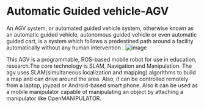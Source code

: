 # Automatic Guided vehicle-AGV
An AGV system, or automated guided vehicle system, otherwise known as an automatic guided vehicle, autonomous guided vehicle or even automatic guided cart, is a system which follows a predestined path around a facility automatically without any human intervention .
![image](https://user-images.githubusercontent.com/69349971/204820083-868e5c7a-bb0f-4404-a3e8-50782da5a339.png)

This AGV is a programmable, ROS-based mobile robot for use in education, research.The core technology is SLAM, Navigation and Manipulation. The agv uses  SLAM(simultaneous localization and mapping) algorithms to build a map and can drive around the area. Also, it can be controlled remotely from a laptop, joypad or Android-based smart phone. Also it can be used as a mobile manipulator capable of manipulating an object by attaching a manipulator like OpenMANIPULATOR. 
